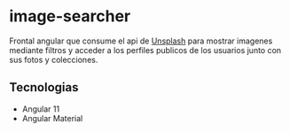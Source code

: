 # image-searcher

Frontal angular que consume el api de [Unsplash](https://https://unsplash.com/) para mostrar imagenes mediante filtros y acceder a los perfiles publicos de los usuarios junto con sus fotos y colecciones.

## Tecnologias
- Angular 11
- Angular Material